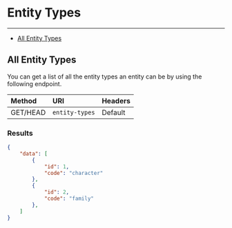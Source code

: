 # Entity Types

---

- [All Entity Types](#all-entity-types)

<a name="all-entity-types"></a>
## All Entity Types

You can get a list of all the entity types an entity can be by using the following endpoint.


| Method | URI | Headers |
| :- |   :-   |  :-  |
| GET/HEAD | `entity-types` | Default |

### Results
```json
{
    "data": [
        {
            "id": 1,
            "code": "character"
        },
        {
            "id": 2,
            "code": "family"
        },
    ]
}
```
